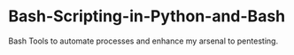 # Bash-Scripting-in-Python-and-Bash
Bash Tools to automate processes and enhance my arsenal to pentesting.
